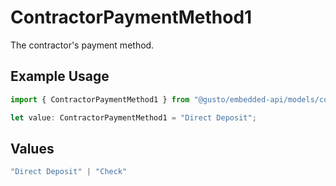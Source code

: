 # ContractorPaymentMethod1

The contractor's payment method.

## Example Usage

```typescript
import { ContractorPaymentMethod1 } from "@gusto/embedded-api/models/components";

let value: ContractorPaymentMethod1 = "Direct Deposit";
```

## Values

```typescript
"Direct Deposit" | "Check"
```